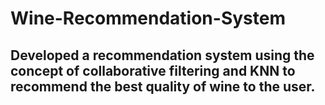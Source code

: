 # Wine-Recommendation-System
## Developed a recommendation system using the concept of collaborative filtering and KNN to recommend the best quality of wine to the user.
